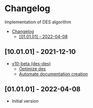 # Changelog
Implementation of DES algorithm

- [Changelog](#changelog)
  - [[01.01.01] - 2022-04-08](#010101---2022-04-08)


## [10.01.01] - 2021-12-10
- [v10-beta (des-des)](https://github.com/des/issues/5)
  - [Optimize des](https://github.com/des/issues/7)
  - [Automate documentation creation](https://github.com/des/issues/6)

## [01.01.01] - 2022-04-08
 - Initial version

